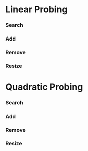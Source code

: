 # Linear Probing

### Search
### Add
### Remove
### Resize
# Quadratic Probing
### Search
### Add
### Remove
### Resize
